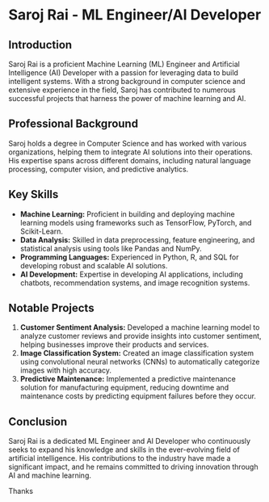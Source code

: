 # Saroj Rai - ML Engineer/AI Developer

## Introduction

Saroj Rai is a proficient Machine Learning (ML) Engineer and Artificial Intelligence (AI) Developer with a passion for leveraging data to build intelligent systems. With a strong background in computer science and extensive experience in the field, Saroj has contributed to numerous successful projects that harness the power of machine learning and AI.

## Professional Background

Saroj holds a degree in Computer Science and has worked with various organizations, helping them to integrate AI solutions into their operations. His expertise spans across different domains, including natural language processing, computer vision, and predictive analytics.

## Key Skills

- **Machine Learning:** Proficient in building and deploying machine learning models using frameworks such as TensorFlow, PyTorch, and Scikit-Learn.
- **Data Analysis:** Skilled in data preprocessing, feature engineering, and statistical analysis using tools like Pandas and NumPy.
- **Programming Languages:** Experienced in Python, R, and SQL for developing robust and scalable AI solutions.
- **AI Development:** Expertise in developing AI applications, including chatbots, recommendation systems, and image recognition systems.

## Notable Projects

1. **Customer Sentiment Analysis:** Developed a machine learning model to analyze customer reviews and provide insights into customer sentiment, helping businesses improve their products and services.
2. **Image Classification System:** Created an image classification system using convolutional neural networks (CNNs) to automatically categorize images with high accuracy.
3. **Predictive Maintenance:** Implemented a predictive maintenance solution for manufacturing equipment, reducing downtime and maintenance costs by predicting equipment failures before they occur.

## Conclusion

Saroj Rai is a dedicated ML Engineer and AI Developer who continuously seeks to expand his knowledge and skills in the ever-evolving field of artificial intelligence. His contributions to the industry have made a significant impact, and he remains committed to driving innovation through AI and machine learning.

Thanks
